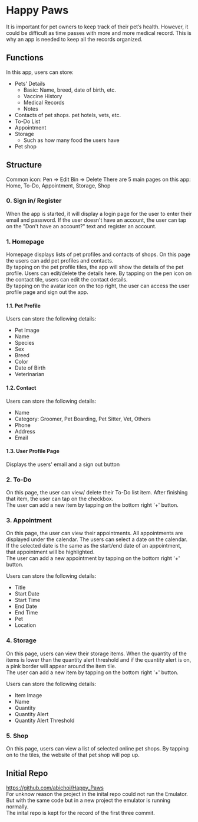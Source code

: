 # Happy Paws
It is important for pet owners to keep track of their pet’s health. However, it could be difficult as time passes with more and more medical record. This is why an app is needed to keep all the records organized.

## Functions
In this app, users can store:
  - Pets' Details
    - Basic: Name, breed, date of birth, etc.
    - Vaccine History
    - Medical Records
    - Notes
  - Contacts of pet shops. pet hotels, vets, etc.
  - To-Do List
  - Appointment
  - Storage
    - Such as how many food the users have
  - Pet shop
 
## Structure
Common icon: Pen => Edit  Bin => Delete
There are 5 main pages on this app: Home, To-Do, Appointment, Storage, Shop
### 0. Sign in/ Register
When the app is started, it will display a login page for the user to enter their email and password. If the user doesn't have an account, the user can tap on the "Don't have an account?" text and register an account.  

### 1. Homepage
Homepage displays lists of pet profiles and contacts of shops. On this page the users can add pet profiles and contacts.  
By tapping on the pet profile tiles, the app will show the details of the pet profile. Users can edit/delete the details here. 
By tapping on the pen icon on the contact tile, users can edit the contact details.  
By tapping on the avatar icon on the top right, the user can access the user profile page and sign out the app.

#### 1.1. Pet Profile
Users can store the following details:
- Pet Image
- Name
- Species
- Sex
- Breed
- Color
- Date of Birth
- Veterinarian

#### 1.2. Contact
Users can store the following details:
- Name
- Category: Groomer, Pet Boarding, Pet Sitter, Vet, Others
- Phone
- Address
- Email

#### 1.3. User Profile Page
Displays the users' email and a sign out button

### 2. To-Do  
On this page, the user can view/ delete their To-Do list item. After finishing that item, the user can tap on the checkbox.  
The user can add a new item by tapping on the bottom right '+' button.  

### 3. Appointment  
On this page, the user can view their appointments. All appointments are displayed under the calendar. The users can select a date on the calendar. If the selected date is the same as the start/end date of an appointment, that appointment will be highlighted.  
The user can add a new appointment by tapping on the bottom right '+' button. 

Users can store the following details:  
- Title  
- Start Date  
- Start Time  
- End Date  
- End Time  
- Pet  
- Location  

### 4. Storage   
On this page, users can view their storage items. When the quantity of the items is lower than the quantity alert threshold and if the quantity alert is on, a pink border will appear around the item tile.  
The user can add a new item by tapping on the bottom right '+' button.  

Users can store the following details:  
- Item Image  
- Name  
- Quantity  
- Quantity Alert  
- Quantity Alert Threshold   

### 5. Shop  
On this page, users can view a list of selected online pet shops. By tapping on to the tiles, the website of that pet shop will pop up.

## Initial Repo
https://github.com/abichoi/Happy_Paws  
For unknow reason the project in the inital repo could not run the Emulator. But with the same code but in a new project the emulator is running normally.  
The inital repo is kept for the record of the first three commit.
